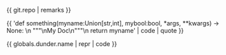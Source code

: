 {{ git.repo | remarks }}

{{ 'def something(myname:Union[str,int], mybool:bool, *args, **kwargs) -> None: \n    """\nMy Doc\n"""\n    return myname' | code | quote }}

{{ globals.dunder.name | repr | code }}